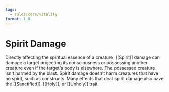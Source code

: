 ```yaml
---
tags:
  - rules/core/vitality
format: 1_0
---
```

# Spirit Damage

Directly affecting the spiritual essence of a creature, [[Spirit]] damage can damage a target projecting its consciousness or possessing another creature even if the target's body is elsewhere. The possessed creature isn't harmed by the blast. Spirit damage doesn't harm creatures that have no spirit, such as constructs. Many effects that deal spirit damage also have the [[Sanctified]], [[Holy]], or [[Unholy]] trait.